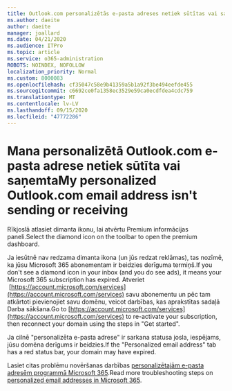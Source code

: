```yaml
---
title: Outlook.com personalizētās e-pasta adreses netiek sūtītas vai saņemtas
ms.author: daeite
author: daeite
manager: joallard
ms.date: 04/21/2020
ms.audience: ITPro
ms.topic: article
ms.service: o365-administration
ROBOTS: NOINDEX, NOFOLLOW
localization_priority: Normal
ms.custom: 8000083
ms.openlocfilehash: cf35047c58e9b41359a5b1a92f3be494eefde455
ms.sourcegitcommit: c6692ce0fa1358ec3529e59ca0ecdfdea4cdc759
ms.translationtype: MT
ms.contentlocale: lv-LV
ms.lasthandoff: 09/15/2020
ms.locfileid: "47772286"
---
```

# <a name="my-personalized-outlookcom-email-address-isnt-sending-or-receiving"></a><span data-ttu-id="8bf63-102">Mana personalizētā Outlook.com e-pasta adrese netiek sūtīta vai saņemta</span><span class="sxs-lookup"><span data-stu-id="8bf63-102">My personalized Outlook.com email address isn't sending or receiving</span></span>

<span data-ttu-id="8bf63-103">Rīkjoslā atlasiet dimanta ikonu, lai atvērtu Premium informācijas paneli.</span><span class="sxs-lookup"><span data-stu-id="8bf63-103">Select the diamond icon on the toolbar to open the premium dashboard.</span></span>

<span data-ttu-id="8bf63-104">Ja iesūtnē nav redzama dimanta ikona (un jūs redzat reklāmas), tas nozīmē, ka jūsu Microsoft 365 abonementam ir beidzies derīguma termiņš.</span><span class="sxs-lookup"><span data-stu-id="8bf63-104">If you don't see a diamond icon in your inbox (and you do see ads), it means your Microsoft 365 subscription has expired.</span></span> <span data-ttu-id="8bf63-105">Atveriet  [https://account.microsoft.com/services](https://account.microsoft.com/services) savu abonementu un pēc tam atkārtoti pievienojiet savu domēnu, veicot darbības, kas aprakstītas sadaļā Darba sākšana.</span><span class="sxs-lookup"><span data-stu-id="8bf63-105">Go to [https://account.microsoft.com/services](https://account.microsoft.com/services) to re-activate your subscription, then reconnect your domain using the steps in "Get started".</span></span>

<span data-ttu-id="8bf63-106">Ja cilnē "personalizēta e-pasta adrese" ir sarkana statusa josla, iespējams, jūsu domēna derīgums ir beidzies.</span><span class="sxs-lookup"><span data-stu-id="8bf63-106">If the "Personalized email address" tab has a red status bar, your domain may have expired.</span></span>

<span data-ttu-id="8bf63-107">Lasiet citas problēmu novēršanas darbības [personalizētajām e-pasta adresēm programmā Microsoft 365](https://support.office.com/article/75416a58-b225-4c02-8c07-8979403b427b?wt.mc_id=Office_Outlook_com_Alchemy).</span><span class="sxs-lookup"><span data-stu-id="8bf63-107">Read more troubleshooting steps on [personalized email addresses in Microsoft 365](https://support.office.com/article/75416a58-b225-4c02-8c07-8979403b427b?wt.mc_id=Office_Outlook_com_Alchemy).</span></span>